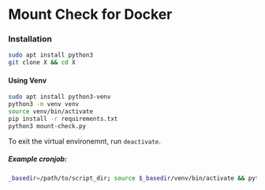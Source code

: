 # Mount Check for Docker

### Installation

```bash
sudo apt install python3
git clone X && cd X
```

#### Using Venv

```bash
sudo apt install python3-venv
python3 -m venv venv
source venv/bin/activate
pip install -r requirements.txt
python3 mount-check.py
```

To exit the virtual environemnt, run `deactivate`.

##### Example cronjob:

```bash
_basedir=/path/to/script_dir; source $_basedir/venv/bin/activate && python3 $_basedir/mount-check.py
```
